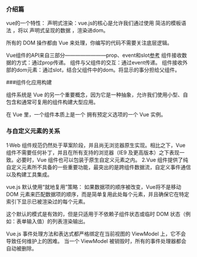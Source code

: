 
### 介绍篇

vue的一个特性：
声明式渲染：vue.js的核心是允许我们通过使用  简洁的模板语法 ，将以 声明式呈现的数据 ，渲染进dom。

所有的 DOM 操作都由 Vue 来处理，你编写的代码不需要关注底层逻辑。


Vue组件的API来自三部分————————prop、event和slot[参考](https://cn.vuejs.org/v2/guide/components.html#编写可复用组件)
组件接收数据的方式：通过prop传递。
组件与父组件的交互：通过event传递。
组件接收外部的dom元素：通过slot，结合父组件中的dom。将显示的事分担给父组件。


###组件化应用构建

组件系统是 Vue 的另一个重要概念，因为它是一种抽象，允许我们使用小型、自包含和通常可复用的组件构建大型应用。

在 Vue 里，一个组件本质上是一个  拥有预定义选项的一个 Vue 实例。


### 与自定义元素的关系
1·Web 组件规范仍然处于草案阶段，并且尚无浏览器原生实现。相比之下，Vue 组件不需要任何补丁，并且在所有支持的浏览器（IE9 及更高版本）之下表现一致。必要时，Vue 组件也可以包装于原生自定义元素之内。
2.Vue 组件提供了纯自定义元素所不具备的一些重要功能，最突出的是跨组件数据流，自定义事件通信以及构建工具集成。


vue.js 默认使用“就地复用”策略：
如果数据项的顺序被改变，Vue将不是移动 DOM 元素来匹配数据项的顺序，而是简单复用此处每个元素，并且确保它在特定索引下显示已被渲染过的每个元素。

这个默认的模式是有效的，但是只适用于不依赖子组件状态或临时 DOM 状态（例如：表单输入值）的列表渲染输出。

Vue.js 事件处理方法和表达式都严格绑定在当前视图的 ViewModel 上，它不会导致任何维护上的困难。
当一个 ViewModel 被销毁时，所有的事件处理器都会自动被删除。

